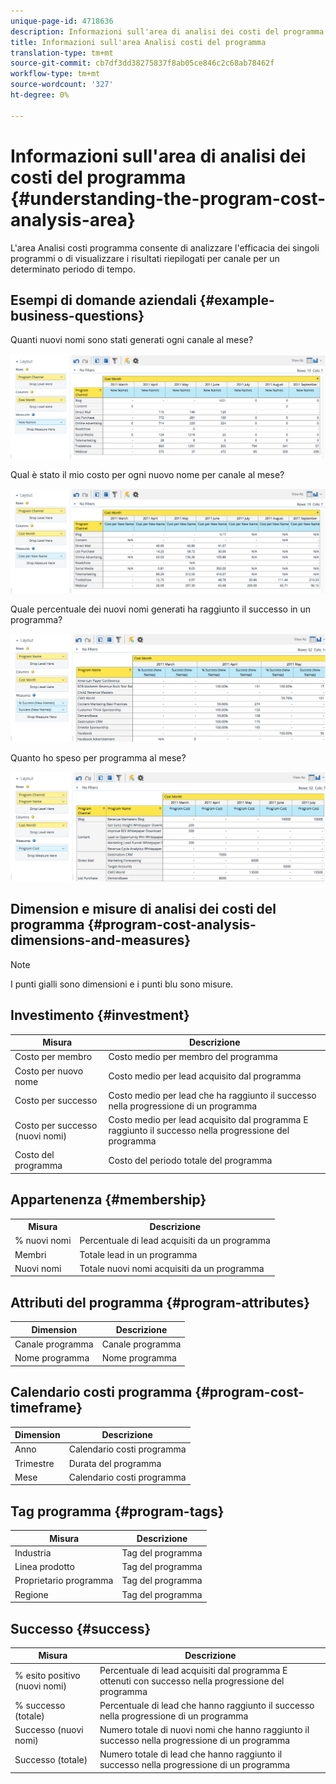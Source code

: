 ```yaml
---
unique-page-id: 4718636
description: Informazioni sull'area di analisi dei costi del programma - Documenti Marketo - Documentazione del prodotto
title: Informazioni sull'area Analisi costi del programma
translation-type: tm+mt
source-git-commit: cb7df3dd38275837f8ab05ce846c2c68ab78462f
workflow-type: tm+mt
source-wordcount: '327'
ht-degree: 0%

---
```



# Informazioni sull&#39;area di analisi dei costi del programma {#understanding-the-program-cost-analysis-area}

L&#39;area Analisi costi programma consente di analizzare l&#39;efficacia dei singoli programmi o di visualizzare i risultati riepilogati per canale per un determinato periodo di tempo.

## Esempi di domande aziendali {#example-business-questions}

Quanti nuovi nomi sono stati generati ogni canale al mese?

![](assets/image2015-5-6-14-3a13-3a47.png)

Qual è stato il mio costo per ogni nuovo nome per canale al mese?

![](assets/image2015-5-6-14-3a16-3a28.png)

Quale percentuale dei nuovi nomi generati ha raggiunto il successo in un programma?

![](assets/image2015-5-6-14-3a31-3a15.png)

Quanto ho speso per programma al mese?

![](assets/image2015-5-6-14-3a36-3a34.png)

## Dimension e misure di analisi dei costi del programma {#program-cost-analysis-dimensions-and-measures}

>[!NOTE]
>
>I punti gialli sono dimensioni e i punti blu sono misure.

## Investimento {#investment}

| Misura | Descrizione |
|---|---|
| Costo per membro | Costo medio per membro del programma |
| Costo per nuovo nome | Costo medio per lead acquisito dal programma |
| Costo per successo | Costo medio per lead che ha raggiunto il successo nella progressione di un programma |
| Costo per successo (nuovi nomi) | Costo medio per lead acquisito dal programma E raggiunto il successo nella progressione del programma |
| Costo del programma | Costo del periodo totale del programma |

## Appartenenza {#membership}

<table> 
 <tbody> 
  <tr> 
   <th>Misura</th> 
   <th>Descrizione</th> 
  </tr> 
  <tr> 
   <td>% nuovi nomi</td> 
   <td>Percentuale di lead acquisiti da un programma</td> 
  </tr> 
  <tr> 
   <td>Membri</td> 
   <td>Totale lead in un programma</td> 
  </tr> 
  <tr> 
   <td>Nuovi nomi</td> 
   <td>Totale nuovi nomi acquisiti da un programma</td> 
  </tr> 
 </tbody> 
</table>

## Attributi del programma {#program-attributes}

| Dimension | Descrizione |
|---|---|
| Canale programma | Canale programma |
| Nome programma | Nome programma |

## Calendario costi programma {#program-cost-timeframe}

| Dimension | Descrizione |
|---|---|
| Anno | Calendario costi programma |
| Trimestre | Durata del programma |
| Mese | Calendario costi programma |

## Tag programma {#program-tags}

| Misura | Descrizione |
|---|---|
| Industria | Tag del programma |
| Linea prodotto | Tag del programma |
| Proprietario programma | Tag del programma |
| Regione | Tag del programma |

## Successo {#success}

| Misura | Descrizione |
|---|---|
| % esito positivo (nuovi nomi) | Percentuale di lead acquisiti dal programma E ottenuti con successo nella progressione del programma |
| % successo (totale) | Percentuale di lead che hanno raggiunto il successo nella progressione di un programma |
| Successo (nuovi nomi) | Numero totale di nuovi nomi che hanno raggiunto il successo nella progressione di un programma |
| Successo (totale) | Numero totale di lead che hanno raggiunto il successo nella progressione di un programma |
